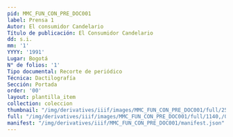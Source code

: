 ```yaml
---
pid: MMC_FUN_CON_PRE_DOC001
label: Prensa 1
Autor: El consumidor Candelario
Título de publicación: El Consumidor Candelario
dd: s.i.
mm: '1'
YYYY: '1991'
Lugar: Bogotá
N° de folios: '1'
Tipo documental: Recorte de periódico
Técnica: Dactilografía
Sección: Portada
order: '00'
layout: plantilla_item
collection: coleccion
thumbnail: "/img/derivatives/iiif/images/MMC_FUN_CON_PRE_DOC001/full/250,/0/default.jpg"
full: "/img/derivatives/iiif/images/MMC_FUN_CON_PRE_DOC001/full/1140,/0/default.jpg"
manifest: "/img/derivatives/iiif/MMC_FUN_CON_PRE_DOC001/manifest.json"
---
```

